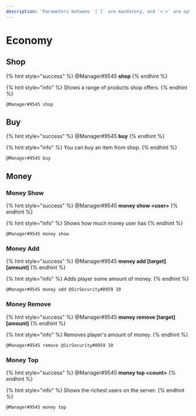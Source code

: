 ```yaml
---
description: 'Parameters between `[ ]` are mandatory, and `< >` are optional.'
---
```


# Economy

## Shop

{% hint style="success" %}
@Manager\#9545 **shop**
{% endhint %}

{% hint style="info" %}
Shows a range of products shop offers.
{% endhint %}

```text
@Manager#9545 shop
```

## Buy

{% hint style="success" %}
@Manager\#9545 **buy**
{% endhint %}

{% hint style="info" %}
You can buy an item from shop.
{% endhint %}

```text
@Manager#9545 buy
```

## Money

### Money Show

{% hint style="success" %}
@Manager\#9545 **money show &lt;user&gt;**
{% endhint %}

{% hint style="info" %}
Shows how much money user has
{% endhint %}

```text
@Manager#9545 money show
```

### Money Add

{% hint style="success" %}
@Manager\#9545 **money add \[target\] \[amount\]**
{% endhint %}

{% hint style="info" %}
Adds player some amount of money.
{% endhint %}

```text
@Manager#9545 money add @SirSecurity#0959 10
```

### Money Remove

{% hint style="success" %}
@Manager\#9545 **money remove \[target\] \[amount\]**
{% endhint %}

{% hint style="info" %}
Removes player's amount of money.
{% endhint %}

```text
@Manager#9545 remove @SirSecurity#0959 10
```

### Money Top

{% hint style="success" %}
@Manager\#9545 **money top &lt;count&gt;**
{% endhint %}

{% hint style="info" %}
Shows the richest users on the server.
{% endhint %}

```text
@Manager#9545 money top
```

